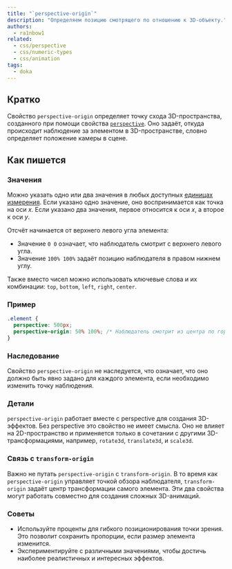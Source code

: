 ```yaml
---
title: "`perspective-origin`"
description: "Определяем позицию смотрящего по отношению к 3D-объекту."
authors:
  - ra1nbow1
related:
  - css/perspective
  - css/numeric-types
  - css/animation
tags:
  - doka
---
```


## Кратко

Свойство `perspective-origin` определяет точку схода 3D-пространства, созданного при помощи свойства [`perspective`](/css/perspective/). Оно задаёт, откуда происходит наблюдение за элементом в 3D-пространстве, словно определяет положение камеры в сцене.

## Как пишется

### Значения

Можно указать одно или два значения в любых доступных [единицах измерения](/css/numeric-types/). Если указано одно значение, оно воспринимается как точка на оси _x_. Если указано два значения, первое относится к оси _x_, а второе к оси _y_. 

Отсчёт начинается от верхнего левого угла элемента:

- Значение `0 0` означает, что наблюдатель смотрит с верхнего левого угла.
- Значение `100% 100%` задаёт позицию наблюдателя в правом нижнем углу.

Также вместо чисел можно использовать ключевые слова и их комбинации: `top`, `bottom`, `left`, `right`, `center`.

### Пример

```css
.element {
  perspective: 500px;
  perspective-origin: 50% 100%; /* Наблюдатель смотрит из центра по горизонтали и снизу по вертикали */
}
```

### Наследование

Свойство `perspective-origin` не наследуется, что означает, что оно должно быть явно задано для каждого элемента, если необходимо изменить точку наблюдения.

### Детали

`perspective-origin` работает вместе с perspective для создания 3D-эффектов. Без perspective это свойство не имеет смысла. Оно не влияет на 2D-пространство и применяется только в сочетании с другими 3D-трансформациями, например, `rotate3d`, `translate3d`, и `scale3d`.

### Связь с `transform-origin`

Важно не путать `perspective-origin` с `transform-origin`. В то время как `perspective-origin` управляет точкой обзора наблюдателя, `transform-origin` задаёт центр трансформации самого элемента. Эти два свойства могут работать совместно для создания сложных 3D-анимаций.

### Советы

- Используйте проценты для гибкого позиционирования точки зрения. Это позволит сохранить пропорции, если размер элемента изменится.
- Экспериментируйте с различными значениями, чтобы достичь наиболее реалистичных и интересных эффектов.

